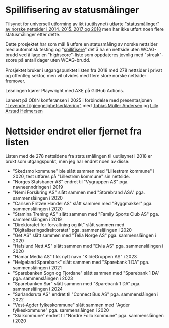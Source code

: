 # Spillifisering av statusmålinger
Tilsynet for universell utforming av ikt (uutilsynet) utførte ["statusmålinger" av norske nettsider i 2014, 2015, 2017 og 2018](https://www.uutilsynet.no/statusmalingar/digitale-barrierar-avdekka-i-statusmalingar/1179) men har ikke utført noen flere statusmålinger etter dette.

Dette prosjektet har som mål å utføre en statusmåling av norske nettsider med automatisk testing og "[spillifisere](https://no.wikipedia.org/wiki/Spillifisering)" det å ha en nettside uten WCAG-brudd ved å lage en "highscore"-liste som oppdateres jevnlig med "streak"-score på antall dager uten WCAG-brudd.

Prosjektet bruker i utgangspunktet listen fra 2018 med 278 nettsider i privat og offentleg sektor, men vil utvides med flere store norske nettsider fremover.

Løsningen kjører Playwright med AXE på GitHub Actions.

Lansert på ODIN konferansen i 2025 i forbindelse med presentasjonen ["Levende Tilgjengelighetserklæring"](https://event.dataforeningen.no/odin2025/program/) med [Tobias Müller Andersen](https://www.linkedin.com/in/turbolego/) og [Lilly Arstad Helmersen](https://www.linkedin.com/in/lillyahelmersen/)

# Nettsider endret eller fjernet fra listen

Listen med de 278 nettsidene fra statusmålingen til uutilsynet i 2018 er brukt som utgangspunkt, men jeg har endret noen av disse:

* "Skedsmo kommune" ble slått sammen med "Lillestrøm kommune" i 2020, test utføres på "Lillestrøm kommune" sin nettside.
* "Norges Statsbaner AS" endret til "Vygruppen AS" pga. navneenndringen i 2019
* "Nemi Forsikring AS" slått sammen med "Storebrand ASA" pga. sammenslåingen i 2020
* "Carlsen Fritzøe Handel AS" slått sammen med "Byggmakker" pga. sammenslåingen i 2020
* "Stamina Trening AS" slått sammen med "Family Sports Club AS" pga. sammenslåingen i 2019
* "Direktoratet for forvaltning og ikt" slått sammen med "Digitaliseringsdirektoratet" pga. sammenslåingen i 2020
* "Get AS" slått sammen med "Telia Norge AS" pga. sammenslåingen i 2020
* "Hafslund Nett AS" slått sammen med "Elvia AS" pga. sammenslåingen i 2020
* "Hamar Media AS" fikk nytt navn "KildeGruppen AS" i 2023
* "Helgeland Sparebank" slått sammen med "Sparebank 1 DA" pga. sammenslåingen i 2021
* "Sparebanken Sogn og Fjordane" slått sammen med "Sparebank 1 DA" pga. sammenslåingen i 2023
* "Sparebanken Sør" slått sammen med "Sparebank 1 DA" pga. sammenslåingen i 2024
* "Sørlandsruta AS" endret til "Connect Bus AS" pga. sammenslåingen i 2022
* "Vest-Agder fylkeskommune" slått sammen med "Agder fylkeskommune" pga. sammenslåingen i 2020
* "Ski kommune" endret til "Nordre Follo kommune" pga. sammenslåingen i 2020
